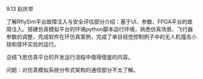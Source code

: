 9.13   赵庆举

了解RflySim平台故障注入与安全评估部分介绍：基于UI、参数、FPGA平台的故障注入。搭建仿真模拟平台的环境python脚本运行环境，熟悉仿真场景、飞行器参数的调整，完成软件在环仿真案例，完成了单目视觉控制例子中的无人机撞击小球和穿环实验的运行。

总结飞思仿真平台的开发运行流程中值得借鉴的内容。

问题：对仿真模拟系统分布式架构的通信部分不太了解。